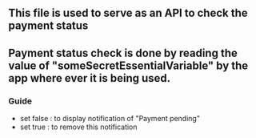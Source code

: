 ## This file is used to serve as an API to check the payment status
## Payment status check is done by reading the value of "someSecretEssentialVariable" by the app where ever it is being used.
### Guide
- set false : to display notification of "Payment pending"
- set true : to remove this notification